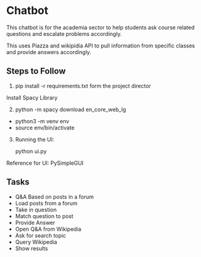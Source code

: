 # Chatbot

This chatbot is for the academia sector to help students ask course related questions and escalate problems accordingly.

This uses Piazza and wikipidia API to pull information from specific classes and provide answers accordingly.

## Steps to Follow

1. pip install -r requirements.txt form the project director

Install Spacy Library

2. python -m spacy download en_core_web_lg

- python3 -m venv env 
- source env/bin/activate


3. Running the UI:

   python ui.py

Reference for UI: PySimpleGUI

## Tasks

- Q&A Based on posts in a forum
- Load posts from a forum
- Take in question
- Match question to post
- Provide Answer
- Open Q&A from Wikipedia
- Ask for search topic
- Query Wikipedia
- Show results


